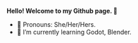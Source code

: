 **Hello! Welcome to my Github page. 🤎**

- 🎀 Pronouns: She/Her/Hers.
- 🌱 I’m currently learning Godot, Blender.

<!--
**golden-fox07/golden-fox07** is a ✨ _special_ ✨ repository because its `README.md` (this file) appears on your GitHub profile.

Here are some ideas to get you started:

- 🔭 I’m currently working on ...
- 🌱 I’m currently learning ...
- 👯 I’m looking to collaborate on ...
- 🤔 I’m looking for help with ...
- 💬 Ask me about ...
- 📫 How to reach me: ...
- 😄 Pronouns: ...
- ⚡ Fun fact: ...
- 📚 I'm a undergraduate student.
- 💻 I'm majoring in computer science.
-->
